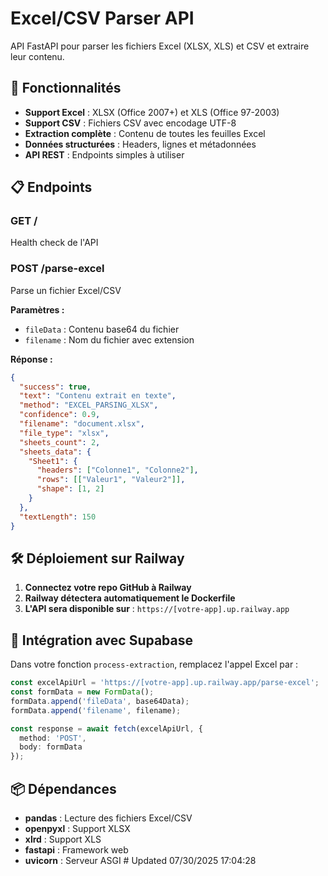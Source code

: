# Excel/CSV Parser API

API FastAPI pour parser les fichiers Excel (XLSX, XLS) et CSV et extraire leur contenu.

## 🚀 Fonctionnalités

- **Support Excel** : XLSX (Office 2007+) et XLS (Office 97-2003)
- **Support CSV** : Fichiers CSV avec encodage UTF-8
- **Extraction complète** : Contenu de toutes les feuilles Excel
- **Données structurées** : Headers, lignes et métadonnées
- **API REST** : Endpoints simples à utiliser

## 📋 Endpoints

### GET /
Health check de l'API

### POST /parse-excel
Parse un fichier Excel/CSV

**Paramètres :**
- `fileData` : Contenu base64 du fichier
- `filename` : Nom du fichier avec extension

**Réponse :**
```json
{
  "success": true,
  "text": "Contenu extrait en texte",
  "method": "EXCEL_PARSING_XLSX",
  "confidence": 0.9,
  "filename": "document.xlsx",
  "file_type": "xlsx",
  "sheets_count": 2,
  "sheets_data": {
    "Sheet1": {
      "headers": ["Colonne1", "Colonne2"],
      "rows": [["Valeur1", "Valeur2"]],
      "shape": [1, 2]
    }
  },
  "textLength": 150
}
```

## 🛠️ Déploiement sur Railway

1. **Connectez votre repo GitHub à Railway**
2. **Railway détectera automatiquement le Dockerfile**
3. **L'API sera disponible sur** : `https://[votre-app].up.railway.app`

## 🔧 Intégration avec Supabase

Dans votre fonction `process-extraction`, remplacez l'appel Excel par :

```typescript
const excelApiUrl = 'https://[votre-app].up.railway.app/parse-excel';
const formData = new FormData();
formData.append('fileData', base64Data);
formData.append('filename', filename);

const response = await fetch(excelApiUrl, {
  method: 'POST',
  body: formData
});
```

## 📦 Dépendances

- **pandas** : Lecture des fichiers Excel/CSV
- **openpyxl** : Support XLSX
- **xlrd** : Support XLS
- **fastapi** : Framework web
- **uvicorn** : Serveur ASGI #   U p d a t e d   0 7 / 3 0 / 2 0 2 5   1 7 : 0 4 : 2 8  
 